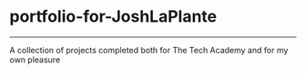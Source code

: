 # portfolio-for-JoshLaPlante
***
A collection of projects completed both for The Tech Academy and for my own pleasure
